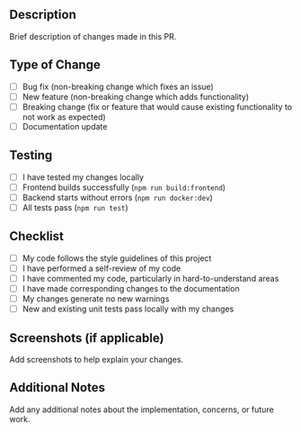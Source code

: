 ## Description
Brief description of changes made in this PR.

## Type of Change
- [ ] Bug fix (non-breaking change which fixes an issue)
- [ ] New feature (non-breaking change which adds functionality)
- [ ] Breaking change (fix or feature that would cause existing functionality to not work as expected)
- [ ] Documentation update

## Testing
- [ ] I have tested my changes locally
- [ ] Frontend builds successfully (`npm run build:frontend`)
- [ ] Backend starts without errors (`npm run docker:dev`)
- [ ] All tests pass (`npm run test`)

## Checklist
- [ ] My code follows the style guidelines of this project
- [ ] I have performed a self-review of my code
- [ ] I have commented my code, particularly in hard-to-understand areas
- [ ] I have made corresponding changes to the documentation
- [ ] My changes generate no new warnings
- [ ] New and existing unit tests pass locally with my changes

## Screenshots (if applicable)
Add screenshots to help explain your changes.

## Additional Notes
Add any additional notes about the implementation, concerns, or future work.
